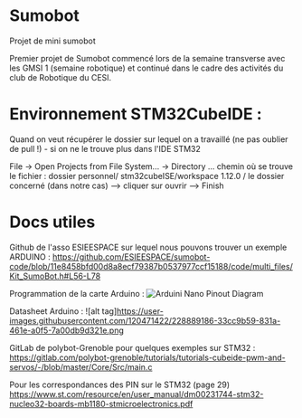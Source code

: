 # Sumobot
Projet de mini sumobot

Premier projet de Sumobot 
commencé lors de la semaine transverse avec les GMSI 1 (semaine robotique)
et continué dans le cadre des activités du club de Robotique du CESI.


# Environnement STM32CubeIDE : 
Quand on veut récupérer le dossier sur lequel on a travaillé (ne pas oublier de pull !) - si on ne le trouve plus dans l'IDE STM32

File -> Open Projects from File System... -> Directory ...
chemin où se trouve le fichier : dossier personnel/ stm32cubeISE/workspace 1.12.0 / le dossier concerné (dans notre cas)
--> cliquer sur ouvrir
--> Finish

# Docs utiles

Github de l'asso ESIEESPACE sur lequel nous pouvons trouver un exemple ARDUINO :
https://github.com/ESIEESPACE/sumobot-code/blob/11e8458bfd00d8a8ecf79387b0537977ccf15188/code/multi_files/Kit_SumoBot.h#L56-L78 

Programmation de la carte Arduino : 
![Arduini Nano Pinout Diagram](https://content.arduino.cc/assets/Pinout-NANO_latest.png)

Datasheet Arduino : 
![alt tag]https://user-images.githubusercontent.com/120471422/228889186-33cc9b59-831a-461e-a0f5-7a00db9d321e.png

GitLab de polybot-Grenoble pour quelques exemples sur STM32 : 
https://gitlab.com/polybot-grenoble/tutorials/tutorials-cubeide-pwm-and-servos/-/blob/master/Core/Src/main.c 


Pour les correspondances des PIN sur le STM32 (page 29) 
https://www.st.com/resource/en/user_manual/dm00231744-stm32-nucleo32-boards-mb1180-stmicroelectronics.pdf  
